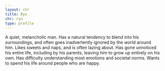 ```yaml
---
layout: chr
title: Ryo
chr: ryo
type: profile
---
```

A quiet, melancholic man. Has a natural tendency to blend into his surroundings, and often goes inadvertently ignored by the world around him. Likes sweets and naps, and is often lazing about. Has gone unnoticed his entire life, including by his parents, leaving him to grow up entirely on his own. Has difficulty understanding most emotions and societal norms. Wants to spend his life around people who are happy.